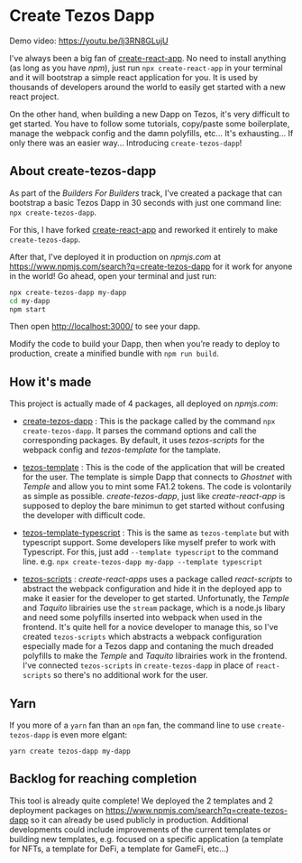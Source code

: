 # Create Tezos Dapp

Demo video: https://youtu.be/lj3RN8GLujU

I've always been a big fan of [create-react-app](https://github.com/facebook/create-react-app). No need to install anything (as long as you have _npm_), just run `npx create-react-app` in your terminal and it will bootstrap a simple react application for you. It is used by thousands of developers around the world to easily get started with a new react project.

On the other hand, when building a new Dapp on Tezos, it's very difficult to get started. You have to follow some tutorials, copy/paste some boilerplate, manage the webpack config and the damn polyfills, etc... It's exhausting... If only there was an easier way... Introducing `create-tezos-dapp`!

## About create-tezos-dapp

As part of the _Builders For Builders_ track, I've created a package that can bootstrap a basic Tezos Dapp in 30 seconds with just one command line: `npx create-tezos-dapp`.

For this, I have forked [create-react-app](https://github.com/facebook/create-react-app) and reworked it entirely to make `create-tezos-dapp`.

After that, I've deployed it in production on _npmjs.com_ at https://www.npmjs.com/search?q=create-tezos-dapp for it work for anyone in the world! Go ahead, open your terminal and just run:

```sh
npx create-tezos-dapp my-dapp
cd my-dapp
npm start
```

Then open [http://localhost:3000/](http://localhost:3000/) to see your dapp.

Modify the code to build your Dapp, then when you’re ready to deploy to production, create a minified bundle with `npm run build`.

## How it's made

This project is actually made of 4 packages, all deployed on _npmjs.com_:

- [create-tezos-dapp](https://www.npmjs.com/package/create-tezos-dapp) : This is the package called by the command `npx create-tezos-dapp`. It parses the command options and call the corresponding packages. By default, it uses _tezos-scripts_ for the webpack config and _tezos-template_ for the tamplate.

- [tezos-template](https://www.npmjs.com/package/tezos-template) : This is the code of the application that will be created for the user. The template is simple Dapp that connects to _Ghostnet_ with _Temple_ and allow you to mint some FA1.2 tokens. The code is volontarily as simple as possible. _create-tezos-dapp_, just like _create-react-app_ is supposed to deploy the bare minimun to get started without confusing the developer with difficult code.

- [tezos-template-typescript](https://www.npmjs.com/package/tezos-template-typescript) : This is the same as `tezos-template` but with typescript support. Some developers like myself prefer to work with Typescript. For this, just add `--template typescript` to the command line. e.g. `npx create-tezos-dapp my-dapp --template typescript`

- [tezos-scripts](https://www.npmjs.com/package/tezos-scripts) : _create-react-apps_ uses a package called _react-scripts_ to abstract the webpack configuration and hide it in the deployed app to make it easier for the developer to get started. Unfortunatly, the _Temple_ and _Taquito_ librairies use the `stream` package, which is a node.js libary and need some polyfills inserted into webpack when used in the frontend. It's quite hell for a novice developer to manage this, so I've created `tezos-scripts` which abstracts a webpack configuration especially made for a Tezos dapp and contaning the much dreaded polyfills to make the _Temple_ and _Taquito_ librairies work in the frontend. I've connected `tezos-scripts` in `create-tezos-dapp` in place of `react-scripts` so there's no additional work for the user.

## Yarn

If you more of a `yarn` fan than an `npm` fan, the command line to use `create-tezos-dapp` is even more elgant:

```
yarn create tezos-dapp my-dapp
```

## Backlog for reaching completion

This tool is already quite complete! We deployed the 2 templates and 2 deployment packages on https://www.npmjs.com/search?q=create-tezos-dapp so it can already be used publicly in production. Additional developments could include improvements of the current templates or building new templates, e.g. focused on a specific application (a template for NFTs, a template for DeFi, a template for GameFi, etc...)
